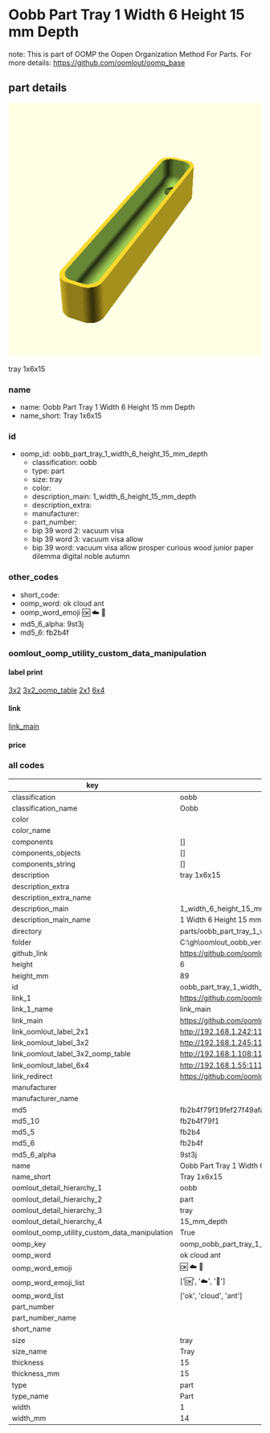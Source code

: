 # Oobb Part Tray 1 Width 6 Height 15 mm Depth  

note: This is part of OOMP the Oopen Organization Method For Parts. For more details: https://github.com/oomlout/oomp_base

##  part details
  

[![](3dpr.png)](3dpr.png)

tray 1x6x15



### name
* name: Oobb Part Tray 1 Width 6 Height 15 mm Depth
* name_short: Tray 1x6x15 
### id
* oomp_id: oobb_part_tray_1_width_6_height_15_mm_depth
  * classification: oobb
  * type: part
  * size: tray
  * color: 
  * description_main: 1_width_6_height_15_mm_depth
  * description_extra: 
  * manufacturer: 
  * part_number: 
  * bip 39 word 2: vacuum visa
  * bip 39 word 3: vacuum visa allow
  * bip 39 word: vacuum visa allow prosper curious wood junior paper dilemma digital noble autumn

### other_codes
* short_code: 
* oomp_word: ok cloud ant
* oomp_word_emoji :ok: :cloud: :ant:
* md5_6_alpha: 9st3j
* md5_6: fb2b4f






### oomlout_oomp_utility_custom_data_manipulation
#### label print
[3x2](http://192.168.1.245:1112/?label=oomp%209st3j)
[3x2_oomp_table](http://192.168.1.108:1112/?label=oomp%209st3j)
[2x1](http://192.168.1.242:1112/?label=oomp%209st3j)
[6x4](http://192.168.1.55:1112/?label=oomp%209st3j)    

#### link

[link_main](https://github.com/oomlout/oomlout_oobb_version_4_generated_parts/tree/main/navigation_oomp/oobb/part/tray/1_width_6_height_15_mm_depth/part)                              

#### price







### all codes 
| key | value |  
| --- | --- |  
| classification | oobb |  
| classification_name | Oobb |  
| color |  |  
| color_name |  |  
| components | [] |  
| components_objects | [] |  
| components_string | [] |  
| description | tray 1x6x15 |  
| description_extra |  |  
| description_extra_name |  |  
| description_main | 1_width_6_height_15_mm_depth |  
| description_main_name | 1 Width 6 Height 15 mm Depth |  
| directory | parts/oobb_part_tray_1_width_6_height_15_mm_depth |  
| folder | C:\gh\oomlout_oobb_version_4_generated_parts\parts\oobb_part_tray_1_width_6_height_15_mm_depth |  
| github_link | https://github.com/oomlout/oomlout_oomp_part_src/tree/main/parts/oobb_part_tray_1_width_6_height_15_mm_depth |  
| height | 6 |  
| height_mm | 89 |  
| id | oobb_part_tray_1_width_6_height_15_mm_depth |  
| link_1 | https://github.com/oomlout/oomlout_oobb_version_4_generated_parts/tree/main/navigation_oomp/oobb/part/tray/1_width_6_height_15_mm_depth/part |  
| link_1_name | link_main |  
| link_main | https://github.com/oomlout/oomlout_oobb_version_4_generated_parts/tree/main/navigation_oomp/oobb/part/tray/1_width_6_height_15_mm_depth/part |  
| link_oomlout_label_2x1 | http://192.168.1.242:1112/?label=oomp%209st3j |  
| link_oomlout_label_3x2 | http://192.168.1.245:1112/?label=oomp%209st3j |  
| link_oomlout_label_3x2_oomp_table | http://192.168.1.108:1112/?label=oomp%209st3j |  
| link_oomlout_label_6x4 | http://192.168.1.55:1112/?label=oomp%209st3j |  
| link_redirect | https://github.com/oomlout/oomlout_oobb_version_4_generated_parts/tree/main/parts/oobb_tray_01_06_15 |  
| manufacturer |  |  
| manufacturer_name |  |  
| md5 | fb2b4f79f19fef27f49afac80d7d2f84 |  
| md5_10 | fb2b4f79f1 |  
| md5_5 | fb2b4 |  
| md5_6 | fb2b4f |  
| md5_6_alpha | 9st3j |  
| name | Oobb Part Tray 1 Width 6 Height 15 mm Depth |  
| name_short | Tray 1x6x15  |  
| oomlout_detail_hierarchy_1 | oobb |  
| oomlout_detail_hierarchy_2 | part |  
| oomlout_detail_hierarchy_3 | tray |  
| oomlout_detail_hierarchy_4 | 15_mm_depth |  
| oomlout_oomp_utility_custom_data_manipulation | True |  
| oomp_key | oomp_oobb_part_tray_1_width_6_height_15_mm_depth |  
| oomp_word | ok cloud ant |  
| oomp_word_emoji | :ok: :cloud: :ant: |  
| oomp_word_emoji_list | [':ok:', ':cloud:', ':ant:'] |  
| oomp_word_list | ['ok', 'cloud', 'ant'] |  
| part_number |  |  
| part_number_name |  |  
| short_name |  |  
| size | tray |  
| size_name | Tray |  
| thickness | 15 |  
| thickness_mm | 15 |  
| type | part |  
| type_name | Part |  
| width | 1 |  
| width_mm | 14 |  
